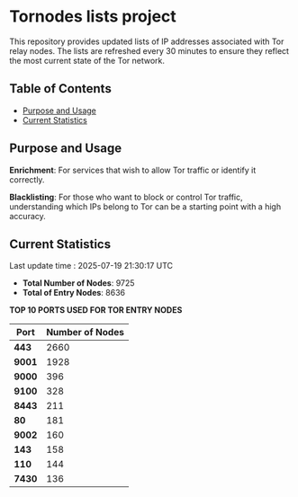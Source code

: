 # Tornodes lists project

This repository provides updated lists of IP addresses associated with Tor relay nodes. The lists are refreshed every 30 minutes to ensure they reflect the most current state of the Tor network.

## Table of Contents

- [Purpose and Usage](#purpose-and-usage)
- [Current Statistics](#current-statistics)


## Purpose and Usage

**Enrichment**: For services that wish to allow Tor traffic or identify it correctly.

**Blacklisting**: For those who want to block or control Tor traffic, understanding which IPs belong to Tor can be a starting point with a high accuracy.

## Current Statistics

Last update time : 2025-07-19 21:30:17 UTC

- **Total Number of Nodes**: 9725
- **Total of Entry Nodes**: 8636

**TOP 10 PORTS USED FOR TOR ENTRY NODES**

| **Port** | **Number of Nodes** |
|------|-----------------|
| **443**   | 2660  |
| **9001**   | 1928  |
| **9000**   | 396  |
| **9100**   | 328  |
| **8443**   | 211  |
| **80**   | 181  |
| **9002**   | 160  |
| **143**   | 158  |
| **110**   | 144  |
| **7430**   | 136  |

